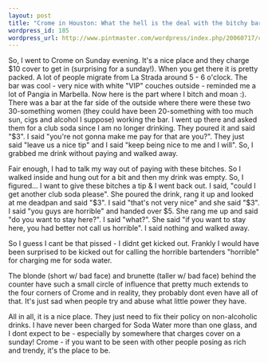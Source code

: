 ```yaml
--- 
layout: post
title: "Crome in Houston: What the hell is the deal with the bitchy bartenders?"
wordpress_id: 185
wordpress_url: http://www.pintmaster.com/wordpress/index.php/20060717/crome-in-houston-what-the-hell-is-the-deal-with-the-bitchy-bartenders/
---
```

So, I went to Crome on Sunday evening. It's a nice place and they charge $10 cover to get in (surprising for a sunday!). When you get there it is pretty packed. A lot of people migrate from La Strada around 5 - 6 o'clock. The bar was cool - very nice with white "VIP" couches outside - reminded me a lot of Pangia in Marbella. Now here is the part where I bitch and moan :). There was a bar at the far side of the outside where there were these two 30-something women (they could have been 20-something with too much sun, cigs and alcohol I suppose) working the bar. I went up there and asked them for a club soda since I am no longer drinking. They poured it and said "$3". I said "you're not gonna make me pay for that are you?". They just said "leave us a nice tip" and I said "keep being nice to me and I will". So, I grabbed me drink without paying and walked away.

Fair enough, I had to talk my way out of paying with these bitches. So I walked inside and hung out for a bit and then my drink was empty. So, I figured... I want to give these bitches a tip & I went back out. I said, "could I get another club soda please". She poured the drink, rang it up and looked at me deadpan and said "$3". I said "that's not very nice" and she said "$3". I said "you guys are horrible" and handed over $5. She rang me up and said "do you want to stay here?". I said "what?". She said "if you want to stay here, you had better not call us horrible". I said nothing and walked away.

So I guess I cant be that pissed - I didnt get kicked out. Frankly I would have been surprised to be kicked out for calling the horrible bartenders "horrible" for charging me for soda water.

The blonde (short w/ bad face) and brunette (taller w/ bad face) behind the counter have such a small circle of influence that pretty much extends to the four corners of Crome and in reality, they probably dont even have all of that. It's just sad when people try and abuse what little power they have.

All in all, it is a nice place. They just need to fix their policy on non-alcoholic drinks. I have never been charged for Soda Water more than one glass, and I dont expect to be - especially by somewhere that charges cover on a sunday! Crome - if you want to be seen with other people posing as rich and trendy, it's the place to be.
